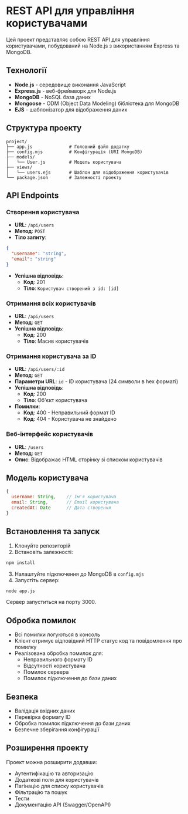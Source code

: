 # REST API для управління користувачами

Цей проект представляє собою REST API для управління користувачами, побудований на Node.js з використанням Express та MongoDB.

## Технології

- **Node.js** - середовище виконання JavaScript
- **Express.js** - веб-фреймворк для Node.js
- **MongoDB** - NoSQL база даних
- **Mongoose** - ODM (Object Data Modeling) бібліотека для MongoDB
- **EJS** - шаблонізатор для відображення даних

## Структура проекту

```
project/
├── app.js              # Головний файл додатку
├── config.mjs          # Конфігурація (URI MongoDB)
├── models/
│   └── User.js         # Модель користувача
├── views/
│   └── users.ejs       # Шаблон для відображення користувачів
└── package.json        # Залежності проекту
```

## API Endpoints

### Створення користувача

- **URL**: `/api/users`
- **Метод**: `POST`
- **Тіло запиту**:

```json
{
  "username": "string",
  "email": "string"
}
```

- **Успішна відповідь**:
  - **Код**: 201
  - **Тіло**: `Користувач створений з id: [id]`

### Отримання всіх користувачів

- **URL**: `/api/users`
- **Метод**: `GET`
- **Успішна відповідь**:
  - **Код**: 200
  - **Тіло**: Масив користувачів

### Отримання користувача за ID

- **URL**: `/api/users/:id`
- **Метод**: `GET`
- **Параметри URL**: `id` - ID користувача (24 символи в hex форматі)
- **Успішна відповідь**:
  - **Код**: 200
  - **Тіло**: Об'єкт користувача
- **Помилки**:
  - **Код**: 400 - Неправильний формат ID
  - **Код**: 404 - Користувача не знайдено

### Веб-інтерфейс користувачів

- **URL**: `/users`
- **Метод**: `GET`
- **Опис**: Відображає HTML сторінку зі списком користувачів

## Модель користувача

```javascript
{
  username: String,    // Ім'я користувача
  email: String,       // Email користувача
  createdAt: Date      // Дата створення
}
```

## Встановлення та запуск

1. Клонуйте репозиторій
2. Встановіть залежності:

```bash
npm install
```

3. Налаштуйте підключення до MongoDB в `config.mjs`
4. Запустіть сервер:

```bash
node app.js
```

Сервер запуститься на порту 3000.

## Обробка помилок

- Всі помилки логуються в консоль
- Клієнт отримує відповідний HTTP статус код та повідомлення про помилку
- Реалізована обробка помилок для:
  - Неправильного формату ID
  - Відсутності користувача
  - Помилок сервера
  - Помилок підключення до бази даних

## Безпека

- Валідація вхідних даних
- Перевірка формату ID
- Обробка помилок підключення до бази даних
- Безпечне зберігання конфігурації

## Розширення проекту

Проект можна розширити додавши:

- Аутентифікацію та авторизацію
- Додаткові поля для користувачів
- Пагінацію для списку користувачів
- Фільтрацію та пошук
- Тести
- Документацію API (Swagger/OpenAPI)
